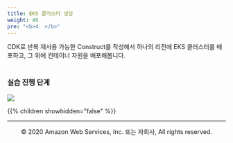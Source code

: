 ```yaml
---
title: EKS 클러스터 생성
weight: 40
pre: "<b>4. </b>"
---
```


CDK로 반복 재사용 가능한 Construct를 작성해서 하나의 리전에 EKS 클러스터를 배포하고,
그 위에 컨테이너 자원을 배포해봅니다. <br/><br/>

### 실습 진행 단계

![](/images/20-single-region/intro.svg)

{{% children showhidden="false" %}}


---
<p align="center">
© 2020 Amazon Web Services, Inc. 또는 자회사, All rights reserved.
</p>

